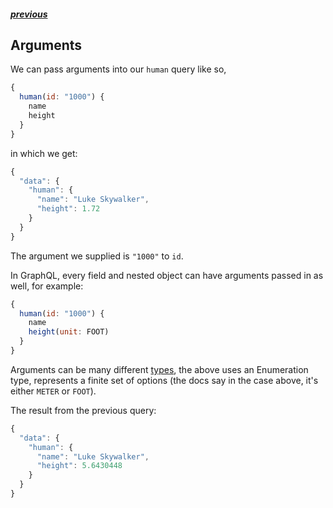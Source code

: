 ##### [previous][fields]

## Arguments

We can pass arguments into our `human` query like so,

```js
{
  human(id: "1000") {
    name
    height
  }
}
```

in which we get:

```js
{
  "data": {
    "human": {
      "name": "Luke Skywalker",
      "height": 1.72
    }
  }
}
```

The argument we supplied is `"1000"` to `id`.

In GraphQL, every field and nested object can have arguments passed in as well, for example:

```js
{
  human(id: "1000") {
    name
    height(unit: FOOT)
  }
}
```

Arguments can be many different [types][typesdoc], the above uses an Enumeration type, represents a finite set of options (the docs say in the case above, it's either `METER` or `FOOT`).

The result from the previous query:

```js
{
  "data": {
    "human": {
      "name": "Luke Skywalker",
      "height": 5.6430448
    }
  }
}
```

[fields]: ./fields.md
[types]: #
[typesdoc]: http://graphql.github.io/learn/schema
